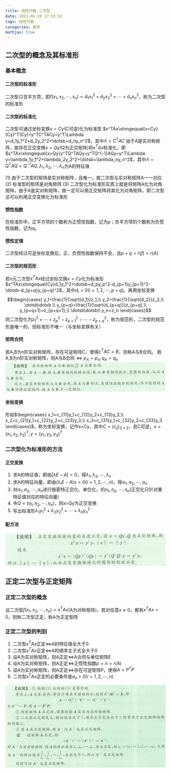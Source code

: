 ```yaml
---
title: 线性代数-二次型
date: 2021-05-20 17:53:52
tags: 线性代数
categories: 数学
mathjax: true
---
```


## 二次型的概念及其标准形

### 基本概念

#### 二次型的标准形

二次型只含平方项，即$f(x_1,x_2,\dotsb,x_n)=d_1x_1^2+d_2x_2^2+\dotsb+d_nx_n^2$，称为二次型的标准形

#### 二次型的标准化

二次型可通过坐标变换$x=Cy$(C可逆)化为标准型
$x^TAx\xlongequal{x=Cy}(Cy)^T(Cy)=y^TC^TACy=y^T\Lambda y=d_1y_1^2+d_2y_2^2+\dotsb+d_ny_n^2$，其中$\Lambda=C^TAC$
由于A是实对称矩阵，故存在正交变换$x=Qy$(Q为正交矩阵)将$x^TAx$标准化，即$x^TAx\xlongequal{x=Qy}y^TQ^TAQy=y^TQ^{-1}AQy=y^T\Lambda y=\lambda_1y_1^2+\lambda_2y_2^2+\dotsb+\lambda_ny_n^2$，其中$\Lambda=Q^TAQ=Q^{-1}AQ,\lambda_1,\lambda_2,\dotsb,\lambda_n$为A的特征值

(1) 由于二次型的矩阵是实对称矩阵，且唯一，故二次型与实对称矩阵A一一对应
(2) 标准型的矩阵是对角矩阵
(3) 二次型化为标准形实质上就是将矩阵A化为对角矩阵，由于A是实对称矩阵，故一定可以用正交矩阵将其化为对角矩阵，即二次型总可以利用正交变换化为标准形

#### 惯性指数

在标准形中，正平方项的个数称为正惯性指数，记为p；负平方项的个数称为负惯性指数，记为q。

#### 惯性定理

二次型经过可逆坐标变换后，正、负惯性指数保持不变，且$p+q=r(f)=r(A)$

#### 二次型的规范形

若n元二次型$x^TAx$经过坐标交换$x=Cy$化为标准形
$x^TAx\xlongequal{Cy}d_1y_1^2+\dotsb+d_py_p^2-d_{p+1}y_{p+1}^2-\dotsb-d_{p+q}y_{p+q}^2$，其中$d_i>0(i=1,2,\dotsb,p+q)$。再用坐标变换
$$\begin{cases}
    y_1=\frac{1}{\sqrt{d_1}}z_1,\\
    y_2=\frac{1}{\sqrt{d_2}}z_2,\\
    \dotsb\dotsb \\
    y_{p+q}=\frac{1}{\sqrt{d_{p+q}}}z_{p+q},\\
    y_{p+q+1}=z_{p+q+1},\\
    \dotsb\dotsb\\
    y_n=z_n
\end{cases}$$
则二次型化为$z_1^2+\dotsb+z_p^2-z_{p+1}^2-\dotsb-z_{p+q}^2$，称为规范形，二次型的规范形是唯一的，但标准形不唯一（与坐标变换有关）

#### 矩阵合同

若A,B为n阶实对称矩阵，存在可逆矩阵C，使得$c^TAC=B$，则称A与B合同。
若A,B为n阶实对称矩阵，则A与B合同$\Leftrightarrow p_A=p_n,q_A=q_n$
![photo](线性代数-二次型/矩阵合同.png)

#### 坐标变换

形如$\begin{cases}
    x_1=c_{11}y_1+c_{12}y_2+c_{13}y_3,\\
    x_2=c_{21}y_1+c_{22}y_2+c_{23}y_3,\\
    x_3=c_{31}y_1+c_{32}y_2+c_{33}y_3
\end{cases}$，称为坐标变换，记作x=Cy，其中$C=(c_{ij})_{3\times3}$，且C可逆，$x=(x_1,x_2,x_3)^T,y=(y_1,y_2,y_3)^T$

### 二次型化为标准形的方法

#### 正交变换

1. 求A的特征值，即由$|\lambda E-A|=0$，得$\lambda_1,\lambda_2,\dotsb,\lambda_n$
2. 求A的特征向量，即由$(\lambda_iE-A)x=0(i=1,2,\dotsb,n)$，得$\alpha_1,\alpha_2,\dotsb,\alpha_n$
3. 对$\alpha_1,\alpha_2,\dotsb,\alpha_n$进行施密特正交化、单位化，的$\eta_1,\eta_2,\dotsb,\eta_n$(正交化只针对重特征值对应的特征向量)
4. 令$Q=(\eta_1,\eta_2,\dotsb,\eta_n)$，则x=Qy为正交变换
5. 写出标准形$\lambda_1y_1^2+\lambda_2y_2^2+\dotsb+\lambda_ny_n^2$

#### 配方法

![photo](线性代数-二次型/配方法.png)

## 正定二次型与正定矩阵

### 正定二次型的概念

设二次型$f(x_1,x_2,\dotsb,x_n)=x^TAx$(A为对称矩阵)，若对任意$x\ne0$，都有$x^TAx>0$，则称二次型正定，称A为正定矩阵

### 正定二次型的判别

1. 二次型$x^TAx$正定$\Leftrightarrow$A的特征值全大于0
2. 二次型$x^TAx$正定$\Leftrightarrow$A的顺序主子式全大于0
3. 设A为实对称矩阵，则A正定$\Leftrightarrow$A合同与单位矩阵E
4. 设A为实对称矩阵，则A正定$\Leftrightarrow$正惯性指数$p=n=r(A)$
5. 设A为实对称矩阵，则A正定$\Leftrightarrow$存在可逆矩阵P，使得$A=P^TP$
6. 二次型$x^TAx$正定的必要条件是$a_{ii}>0(i=1,2,\dotsb,n)$

![photo](线性代数-二次型/正定判别.png)